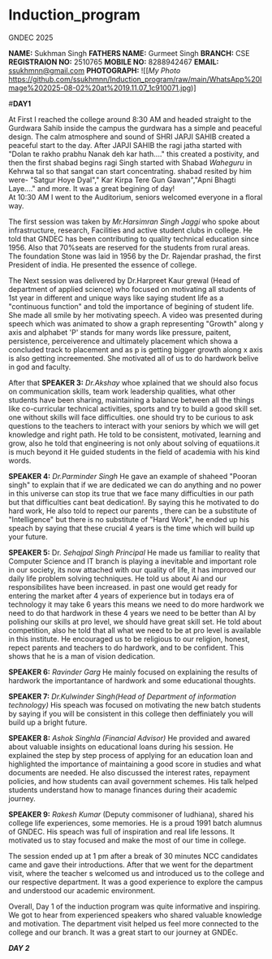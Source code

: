 # Induction_program
GNDEC 2025


**NAME:** Sukhman Singh 
**FATHERS NAME:** Gurmeet Singh
**BRANCH:** CSE
**REGISTRAION NO:** 2510765
**MOBILE NO:** 8288942467
**EMAIL:** ssukhmnn@gmail.com
**PHOTOGRAPH:** ![[*My Photo* https://github.com/ssukhmnn/Induction_program/raw/main/WhatsApp%20Image%202025-08-02%20at%2019.11.07_1c910071.jpg)]

#**DAY1**

At First I reached the college around 8:30 AM and headed straight to the Gurdwara Sahib inside the campus the gurdwara  has a simple and peaceful design. The calm atmosphere and sound of SHRI JAPJI SAHIB  created a peaceful start to the day. After JAPJI SAHIB the ragi jatha started with "Dolan te rakho prabhu Nanak deh kar hath...." this created a postivity, and then the first shabad begins ragi Singh started with Shabad *Waheguru* in Kehrwa tal so that sangat can start concentrating. shabad resited by him were- "Satgur Hoye Dyal"," Kar Kirpa Tere Gun Gawan","Apni Bhagti Laye...." and more. It was a great begining of day!  
At 10:30 AM I went to the Auditorium, seniors welcomed everyone in a floral way.

The first session was taken by *Mr.Harsimran Singh Jaggi* who spoke about infrastructure, research, Facilities and active student clubs in college. He told that GNDEC has been contributing to quality technical education since 1956. Also that 70%seats are reserved for the students from rural areas. The foundation Stone was laid in 1956 by the Dr. Rajendar prashad, the first President of india. He presented the essence of college.

The Next session was delivered by Dr.Harpreet Kaur grewal (Head of department of applied science) who focused on motivating all students of 1st year in different and unique ways like saying student life as a "continuous function" and told the importance of begining of student life. She made all smile by her motivating speech. A video was presented during speech which was animated to show a graph representing "Growth" along y axis and alphabet 'P' stands for many words like pressure, paitent, persistence, perceiverence and ultimately placement which showa a concluded track to placement and as p is getting bigger growth along x axis is also getting increemented. She motivated all of us to do hardwork belive in god and faculty.

After that **SPEAKER 3:** *Dr.Akshay* whoe xplained that we should also focus on communication skills, team work leadership qualities, what other students have been sharing, maintaining a balance between all the things like co-curricular technical activities, sports and try to build a good skill set. one without skills will face difficulties. one should try to be curious to ask questions to the teachers to interact with your seniors by which we will get knowledge and right path. He told to be consistent, motivated, learning and grow, also he told that engineering is not only about solving of equatiions.it is much beyond it He guided students in the field of academia with his kind words.

**SPEAKER 4:** *Dr.Parminder Singh* He gave an example of shaheed "Pooran singh" to explain that if we are dedicated we can do anything and no power in this universe can stop its true that we face many difficulties in our path but that difficulties cant beat dedication!. By saying this he motivated to do hard work, He also told to repect our parents , there can be a substitute of "Intelligence" but there is no substitute of "Hard Work", he ended up his speach by saying that these crucial 4 years is the time which will build up your future.

**SPEAKER 5:** Dr. *Sehajpal Singh Principal*   He made us familiar to reality that Computer Science and IT branch is playing a inevitable and important role in our society, its now attached with our quality of life, it has improved our daily life problem solving techniques. He told us about Ai and our responsibilites have been increased. in past one would get ready for entering the market after 4 years of experience but in todays era of technology it may take 6 years this means we need to do more hardwork we need to do that hardwork in these 4 years we need to be better than AI by polishing our skills at pro level, we should have great skill set. He told about competition, also he told that all what we need to be at pro level is available in this institute.
He encouraged us to be religious to our religion, honest, repect parents and teachers to do hardwork, and to be confident. This shows that he is a man of vision dedication.

**SPEAKER 6:** *Ravinder Garg* He mainly focused on explaining the results of hardwork the importantance of hardwork and some educational thoughts.


**SPEAKER 7:** *Dr.Kulwinder Singh(Head of Department of information technology)* His speach was focused on motivating the new batch students by saying if you will be consistent in this college then deffiniately you will build up a bright future.

**SPEAKER 8:** *Ashok Singhla (Financial Advisor)* He provided and awared about valuable insights on educational loans during his session. He explained the step by step process of applying for an education loan and highlighted the importance of maintaining a good score in studies and what documents are needed. He also discussed the interest rates, repayment policies, and how students can avail government schemes. His talk helped students understand how to manage finances during their academic journey.

**SPEAKER 9:** *Rakesh Kumar* (Deputy commisoner of ludhiana), shared his college life experiences, some memories. He is a proud  1991 batch alumnus of GNDEC. His speach was full of inspiration  and real life lessons. It motivated us to stay focused and make the most of our time in college.

The session ended up at 1 pm after a break of 30 minutes NCC candidates came and gave their introductions. After that we went for the department visit, where the teacher s welcomed us and introduced us to the college and our respective department. It was a good experience to explore the campus and understood our academic environment.

Overall, Day 1 of the induction program was quite informative and inspiring. We got to hear from experienced speakers who shared valuable knowledge and motivation. The department visit helped us feel more connected to the college and our branch. It was a great start to our journey at GNDEc. 


***DAY 2***





